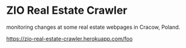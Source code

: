 # ZIO Real Estate Crawler
monitoring changes at some real estate webpages in Cracow, Poland.

https://zio-real-estate-crawler.herokuapp.com/foo